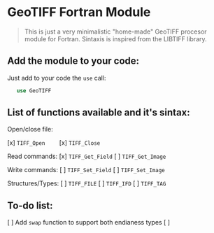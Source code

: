 # GeoTIFF Fortran Module

> This is just a very minimalistic "home-made" GeoTIFF procesor module for Fortran. Sintaxis is inspired from the LIBTIFF library.


## Add the module to your code:

Just add to your code the `use` call:

```fortran
   use GeoTIFF
```


## List of functions available and it's sintax:

Open/close file:

[x] `TIFF_Open    ` 
[x] `TIFF_Close   `

Read commands:
[x] `TIFF_Get_Field` <!--TIFF_GetTagValue-->
[ ] `TIFF_Get_Image`

Write commands:
[ ] `TIFF_Set_Field`
[ ] `TIFF_Set_Image`

Structures/Types:
[ ] `TIFF_FILE`
[ ] `TIFF_IFD`
[ ] `TIFF_TAG` 


## To-do list:

[ ] Add `swap` function to support both endianess types
[ ]




